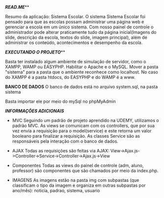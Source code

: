 *****************************READ.ME*******************************

Resumo da aplicação: Sistema Escolar.
O sistema Sistema Escolar foi pensado para que as escolas
possam administrar uma página web e gerenciar a escola em um único
sistema. Com nosso painel de controle o administrador
pode alterar praticamente tudo da página inicial(Imagens do 
slide, descrição da escola, textos do slide, imagem principal), 
além de administrar os conteúdo, acontecimentos e desempenho da escola.

*****************************EXECUTANDO O PROJETO*******************************

Basta ter instalado algum ambiente de simulação de servidor, como o XAMPP, WAMP 
ou EASYPHP. Habilitar o Apache e o MySQL. Mover a pasta "sistema" para a pasta 
que o ambiente reconhece como localhost. No caso do XAMPP é a pasta htdocs, do 
EASYPHP e do WAMP é a www.


********************************BANCO DE DADOS********************************
O banco de dados está no arquivo system.sql, na pasta sistema

Basta importar ele por meio do mySql no phpMyAdmin


***************************INFORMAÇÕES ADICIONAIS***************************

- MVC
Seguindo um padrão de projeto aprendido
na UDEMY, utilizamos o padrão MVC.
As views se comunicam com os controllers,
que por sua vez envia a requisição para o model(service)
e este retorna um valor booleano para finalizar
a requisição. As classes Service são as responsáveis pela
interação com o banco de dados.

- AJAX
Todas as requisições são feitas via AJAX:
View->Ajax.js->Controller->Service->Controller->Ajax.js->View

- Componentes
Todas as views do painel de controle (adm, aluno, professor)
são componentes que são chamados por meio da index.php.

- IMAGENS
As imagens estão na pasta img com subpastas (que classificam o tipo da 
imagem e organiza em outras subpastas por ano/mês): noticia, padrao, 
sistema, usuario